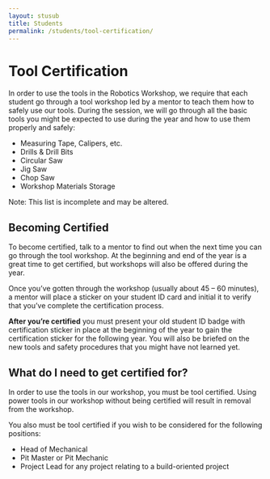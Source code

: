 ```yaml
---
layout: stusub
title: Students
permalink: /students/tool-certification/
---
```


# Tool Certification

In order to use the tools in the Robotics Workshop, we require that each student go through a tool workshop led by a mentor to teach them how to safely use our tools. During the session, we will go through all the basic tools you might be expected to use during the year and how to use them properly and safely:

+ Measuring Tape, Calipers, etc.
+ Drills & Drill Bits
+ Circular Saw
+ Jig Saw
+ Chop Saw
+ Workshop Materials Storage

Note: This list is incomplete and may be altered.

## Becoming Certified
To become certified, talk to a mentor to find out when the next time you can go through the tool workshop. At the beginning and end of the year is a great time to get certified, but workshops will also be offered during the year.

Once you’ve gotten through the workshop (usually about 45 – 60 minutes), a mentor will place a sticker on your student ID card and initial it to verify that you’ve complete the certification process.

**After you’re certified** you must present your old student ID badge with certification sticker in place at the beginning of the year to gain the certification sticker for the following year. You will also be briefed on the new tools and safety procedures that you might have not learned yet.

## What do I need to get certified for?
In order to use the tools in our workshop, you must be tool certified. Using power tools in our workshop without being certified will result in removal from the workshop.

You also must be tool certified if you wish to be considered for the following positions:

+ Head of Mechanical
+ Pit Master or Pit Mechanic
+ Project Lead for any project relating to a build-oriented project